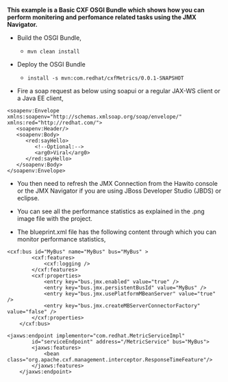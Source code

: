 
**This example is a Basic CXF OSGI Bundle which shows how you can perform monitering and perfomance related tasks using the JMX Navigator.**

- Build the OSGI Bundle, 
    - `mvn clean install`

- Deploy the OSGI Bundle 
    - `install -s mvn:com.redhat/cxfMetrics/0.0.1-SNAPSHOT`

- Fire a soap request as below using soapui or a regular JAX-WS client or a Java EE client,

```
<soapenv:Envelope xmlns:soapenv="http://schemas.xmlsoap.org/soap/envelope/" xmlns:red="http://redhat.com/">
   <soapenv:Header/>
   <soapenv:Body>
      <red:sayHello>
         <!--Optional:-->
         <arg0>Viral</arg0>
      </red:sayHello>
   </soapenv:Body>
</soapenv:Envelope>
```

- You then need to refresh the JMX Connection from the Hawito console or the JMX Navigator if you are using JBoss Developer Studio (JBDS) or eclipse.

- You can see all the performance statistics as explained in the .png image file with the project. 

- The blueprint.xml file has the following content through which you can monitor performance statistics, 

```
<cxf:bus id="MyBus" name="MyBus" bus="MyBus" >
		<cxf:features>
			<cxf:logging />
		</cxf:features>
		<cxf:properties>
			<entry key="bus.jmx.enabled" value="true" />
			<entry key="bus.jmx.persistentBusId" value="MyBus" />
			<entry key="bus.jmx.usePlatformMBeanServer" value="true" />
			<entry key="bus.jmx.createMBServerConnectorFactory" value="false" />
		</cxf:properties>
	</cxf:bus>
```

```
<jaxws:endpoint implementor="com.redhat.MetricServiceImpl"
		id="serviceEndpoint" address="/MetricService" bus="MyBus">
		<jaxws:features>
			<bean class="org.apache.cxf.management.interceptor.ResponseTimeFeature"/>
		</jaxws:features>
	</jaxws:endpoint>

```